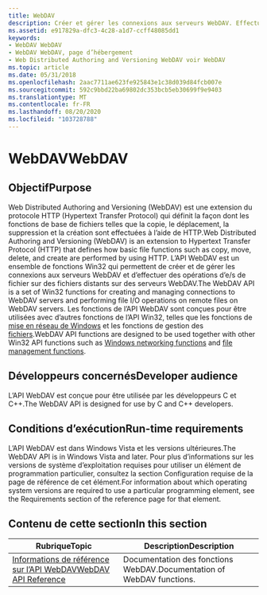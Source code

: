 ```yaml
---
title: WebDAV
description: Créer et gérer les connexions aux serveurs WebDAV. Effectuer des opérations d’e/s de fichier sur des fichiers distants sur des serveurs WebDAV. Web Distributed Authoring and Versioning définit la manière dont les fonctions de fichier telles que copier, déplacer, supprimer et créer sont effectuées à l’aide de HTTP.
ms.assetid: e917829a-dfc3-4c28-a1d7-ccff48085dd1
keywords:
- WebDAV WebDAV
- WebDAV WebDAV, page d’hébergement
- Web Distributed Authoring and Versioning WebDAV voir WebDAV
ms.topic: article
ms.date: 05/31/2018
ms.openlocfilehash: 2aac7711ae623fe925843e1c38d039d84fcb007e
ms.sourcegitcommit: 592c9bbd22ba69802dc353bcb5eb30699f9e9403
ms.translationtype: MT
ms.contentlocale: fr-FR
ms.lasthandoff: 08/20/2020
ms.locfileid: "103728788"
---
```

# <a name="webdav"></a><span data-ttu-id="c9807-108">WebDAV</span><span class="sxs-lookup"><span data-stu-id="c9807-108">WebDAV</span></span>

## <a name="purpose"></a><span data-ttu-id="c9807-109">Objectif</span><span class="sxs-lookup"><span data-stu-id="c9807-109">Purpose</span></span>

<span data-ttu-id="c9807-110">Web Distributed Authoring and Versioning (WebDAV) est une extension du protocole HTTP (Hypertext Transfer Protocol) qui définit la façon dont les fonctions de base de fichiers telles que la copie, le déplacement, la suppression et la création sont effectuées à l’aide de HTTP.</span><span class="sxs-lookup"><span data-stu-id="c9807-110">Web Distributed Authoring and Versioning (WebDAV) is an extension to Hypertext Transfer Protocol (HTTP) that defines how basic file functions such as copy, move, delete, and create are performed by using HTTP.</span></span> <span data-ttu-id="c9807-111">L’API WebDAV est un ensemble de fonctions Win32 qui permettent de créer et de gérer les connexions aux serveurs WebDAV et d’effectuer des opérations d’e/s de fichier sur des fichiers distants sur des serveurs WebDAV.</span><span class="sxs-lookup"><span data-stu-id="c9807-111">The WebDAV API is a set of Win32 functions for creating and managing connections to WebDAV servers and performing file I/O operations on remote files on WebDAV servers.</span></span> <span data-ttu-id="c9807-112">Les fonctions de l’API WebDAV sont conçues pour être utilisées avec d’autres fonctions de l’API Win32, telles que les fonctions de [mise en réseau de Windows](/windows/desktop/WNet/windows-networking-functions) et les fonctions de gestion des [fichiers](/windows/desktop/FileIO/file-management-functions).</span><span class="sxs-lookup"><span data-stu-id="c9807-112">WebDAV API functions are designed to be used together with other Win32 API functions such as [Windows networking functions](/windows/desktop/WNet/windows-networking-functions) and [file management functions](/windows/desktop/FileIO/file-management-functions).</span></span>

## <a name="developer-audience"></a><span data-ttu-id="c9807-113">Développeurs concernés</span><span class="sxs-lookup"><span data-stu-id="c9807-113">Developer audience</span></span>

<span data-ttu-id="c9807-114">L’API WebDAV est conçue pour être utilisée par les développeurs C et C++.</span><span class="sxs-lookup"><span data-stu-id="c9807-114">The WebDAV API is designed for use by C and C++ developers.</span></span>

## <a name="run-time-requirements"></a><span data-ttu-id="c9807-115">Conditions d’exécution</span><span class="sxs-lookup"><span data-stu-id="c9807-115">Run-time requirements</span></span>

<span data-ttu-id="c9807-116">L’API WebDAV est dans Windows Vista et les versions ultérieures.</span><span class="sxs-lookup"><span data-stu-id="c9807-116">The WebDAV API is in Windows Vista and later.</span></span> <span data-ttu-id="c9807-117">Pour plus d’informations sur les versions de système d’exploitation requises pour utiliser un élément de programmation particulier, consultez la section Configuration requise de la page de référence de cet élément.</span><span class="sxs-lookup"><span data-stu-id="c9807-117">For information about which operating system versions are required to use a particular programming element, see the Requirements section of the reference page for that element.</span></span>

## <a name="in-this-section"></a><span data-ttu-id="c9807-118">Contenu de cette section</span><span class="sxs-lookup"><span data-stu-id="c9807-118">In this section</span></span>



| <span data-ttu-id="c9807-119">Rubrique</span><span class="sxs-lookup"><span data-stu-id="c9807-119">Topic</span></span>                                                       | <span data-ttu-id="c9807-120">Description</span><span class="sxs-lookup"><span data-stu-id="c9807-120">Description</span></span>                                   |
|-------------------------------------------------------------|-----------------------------------------------|
| [<span data-ttu-id="c9807-121">Informations de référence sur l’API WebDAV</span><span class="sxs-lookup"><span data-stu-id="c9807-121">WebDAV API Reference</span></span>](webdav-api-reference.md)<br/> | <span data-ttu-id="c9807-122">Documentation des fonctions WebDAV.</span><span class="sxs-lookup"><span data-stu-id="c9807-122">Documentation of WebDAV functions.</span></span><br/> |



 

 

